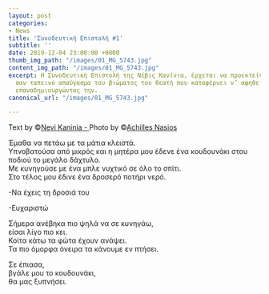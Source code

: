 ```yaml
---
layout: post
categories:
- News
title: 'Συνοδευτική Επιστολή #1'
subtitle: ''
date: 2019-12-04 23:00:00 +0000
thumb_img_path: "/images/01_MG_5743.jpg"
content_img_path: "/images/01_MG_5743.jpg"
excerpt: Η Συνοδευτική Επιστολή της Νέβις Κανίνια, έρχεται να προεκτείνει την εικόνα,
  σαν ταπεινό απαύγασμα του βιώματος του θεατή που καταφέρνει ν’ αφηθεί στη μαγεία,
  επαναδημιουργώντας την.
canonical_url: "/images/01_MG_5743.jpg"

---
```

Text by ©<a href="\[https://www.facebook.com/nevi.kaninia\]" target="blank">Nevi Kaninia - </a>Photo by ©<a href="\[https://anikon.org/\]" target="blank">Achilles Nasios</a>

Έμαθα να πετάω με τα μάτια κλειστά.  
Υπνοβατούσα από μικρός και η μητέρα μου έδενε ένα κουδουνάκι στου ποδιού το μεγάλο δάχτυλο.   
Με κυνηγούσε με ένα μπλε νυχτικό σε όλο το σπίτι.   
Στο τέλος μου έδινε ένα δροσερό ποτήρι νερό.

\-Να έχεις τη δροσιά του

\-Ευχαριστώ

Σήμερα ανέβηκα πιο ψηλά να σε κυνηγάω,   
είσαι λίγο πιο κει.  
Κοίτα κάτω τα φώτα έχουν ανάψει.   
Τα πιο όμορφα όνειρα τα κάνουμε εν πτήσει.

Σε έπιασα,  
βγάλε μου το κουδουνάκι,   
θα μας ξυπνήσει.